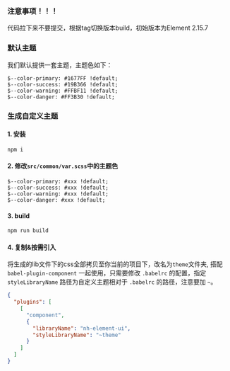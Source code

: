### 注意事项！！！
代码拉下来不要提交，根据tag切换版本build，初始版本为Element 2.15.7

### 默认主题
我们默认提供一套主题，主题色如下：
```
$--color-primary: #1677FF !default;
$--color-success: #19B366 !default;
$--color-warning: #FFBF11 !default;
$--color-danger: #FF3B30 !default;
```

### 生成自定义主题
#### 1. 安装
```shell
npm i
```
#### 2. 修改`src/common/var.scss`中的主题色
```
$--color-primary: #xxx !default;
$--color-success: #xxx !default;
$--color-warning: #xxx !default;
$--color-danger: #xxx !default;
```
#### 3. build
```shell
npm run build
```
#### 4. 复制&按需引入
将生成的lib文件下的css全部拷贝至你当前的项目下，改名为`theme`文件夹,
搭配 `babel-plugin-component` 一起使用，只需要修改 `.babelrc` 的配置，指定 `styleLibraryName` 路径为自定义主题相对于 `.babelrc` 的路径，注意要加 `~`。
```json
{
  "plugins": [
    [
      "component",
      {
        "libraryName": "nh-element-ui",
        "styleLibraryName": "~theme"
      }
    ]
  ]
}
```